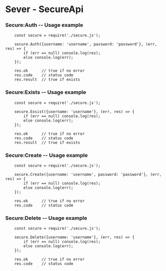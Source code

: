 # Sever - SecureApi



### Secure:Auth -- Usage example
```JS
    const secure = require('./secure.js');

    secure.Auth({username: 'username', password: 'password'}, (err, res) => {
        if (err == null) console.log(res);
        else console.log(err);
    });

    res.ok      // true if no error
    res.code    // status code
    res.result  // true if exists
```

### Secure:Exists -- Usage example
```JS
    const secure = require('./secure.js');

    secure.Exsist({username: 'username'}, (err, res) => {
        if (err == null) console.log(res);
        else console.log(err);
    });

    res.ok      // true if no error
    res.code    // status code
    res.result  // true if exists
```

### Secure:Create -- Usage example
```JS
    const secure = require('./secure.js');

    secure.Create({username: 'username', password: 'password'}, (err, res) => {
        if (err == null) console.log(res);
        else console.log(err);
    });

    res.ok      // true if no error
    res.code    // status code
```

### Secure:Delete -- Usage example
```JS
    const secure = require('./secure.js');

    secure.Delete({username: 'username'}, (err, res) => {
        if (err == null) console.log(res);
        else console.log(err);
    });

    res.ok      // true if no error
    res.code    // status code
```